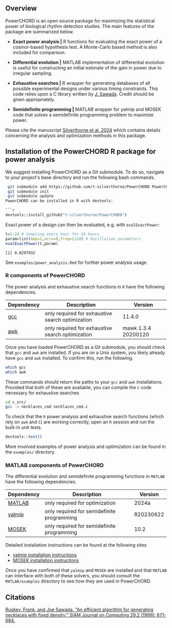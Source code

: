## Overview
PowerCHORD is an open source package for maximizing the statistical power of biological rhythm detection studies. The main features of the package are summarized below.

* **Exact power analysis |**
R functions for evaluating the exact power of a cosinor-based hypothesis test. A Monte-Carlo based method is also included for comparison.

* **Differential evolution |**
MATLAB implementation of differential evolution is useful for constructing an initial estimate of the gain in power due to irregular sampling.

* **Exhaustive searches |**
R wrapper for generating databases of all possible experimental designs under various timing constraints. This code relies upon a C library written by [J. Sawada](https://www.socs.uoguelph.ca/~sawada/). Credit should be given appropriately. 

* **Semidefinite programming |**
MATLAB wrapper for yalmip and MOSEK code that solves a semidefinite programming problem to maximize power.

Please cite the manuscript [Silverthorne et al, 2024](https://www.biorxiv.org/content/10.1101/2024.05.19.594858v1.abstract) which contains details concerning the analysis and optimization methods in this package.

## Installation of the PowerCHORD R package for power analysis

We suggest installing PowerCHORD as a Git submodule. To do so, navigate to your project's base directory and run the following bash commands. 
```bash
 git submodule add https://github.com/t-silverthorne/PowerCHORD PowerCHORD
 git submodule init
 git submodule update
PowerCHORD can be installed in R with devtools:

```r
devtools::install_github("t-silverthorne/PowerCHORD")
```

Exact power of a design can then be evaluated, e.g. with `evalExactPower`:

```r
t=1:24 # Sampling every hour for 24 hours
param=list(Amp=1,acro=0,freq=1/24) # Oscillation parameters
evalExactPower(t,param)
```

```
[1] 0.8297932
```

See `examples/power_analysis.Rmd` for further power analysis usage.


### R components of PowerCHORD 

The power analysis and exhaustive search functions in `R` have the following dependencies. 

|**Dependency**|**Description**|**Version**|
| --- | --- | --- |
|[gcc](https://gcc.gnu.org)| only required for exhaustive search optimization | 11.4.0 |
|[awk](https://invisible-island.net/mawk/) | only required for exhaustive search optimization | mawk 1.3.4 20200120|


Once you have loaded PowerCHORD as a Git submodule, you should check that `gcc` and `awk` are installed. If you are on a Unix system, you likely already have `gcc` and `awk` installed. To confirm this, run the following.
```bash
which gcc
which awk
```

These commands should return the paths to your `gcc` and `awk` installations.  Provided that both of these are available, you can compile the `C` code necessary for exhaustive searches
```bash
cd c_src/
gcc -o necklaces_cmd necklaces_cmd.c
```

To check that the `R` power analysis and exhaustive search functions (which rely on `awk` and `C`) are working correctly, open an `R` session and run the built-in unit tests.

```r
devtools::test()
```

More involved examples of power analysis and optimization can be found in the `examples/`  directory.

### MATLAB components of PowerCHORD

The differential evolution and semidefinite programming functions in `MATLAB` have the following dependencies. 

|**Dependency**|**Description**|**Version**|
| --- | --- | --- |
|[MATLAB](https://www.mathworks.com/products/matlab.html)| only required for optimization | 2024a|
|[yalmip](https://yalmip.github.io)| only required for semidefinite programming| R20230622 |
|[MOSEK](https://www.mosek.com)| only required for semidefinite programming |10.2|

Detailed installation instructions can be found at the following sites
* [yalmip installation instructions](https://yalmip.github.io/tutorial/installation/)
* [MOSEK installation instrucitons](https://docs.mosek.com/latest/install/installation.html)

Once you have confirmed that `yalmip` and `MOSEK` are installed and that `MATLAB` can interface with both of these solvers, you should consult the `MATLAB/examples` directory to see how they are used in PowerCHORD. 


## Citations
[Ruskey, Frank, and Joe Sawada. "An efficient algorithm for generating necklaces with fixed density." SIAM Journal on Computing 29.2 (1999): 671-684.](https://epubs.siam.org/doi/abs/10.1137/S0097539798344112?casa_token=ko7rRR507vUAAAAA:4UT-zE9qX7b_AWCKkDg6bWwEgTnBCZ_83JEda2rdePbMXZQ_S7EnNl1y0iWfvNO22iBb9qMFg4oG)

